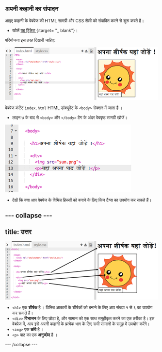 ## अपनी कहानी का संपादन

आइए कहानी के वेबपेज की HTML सामग्री और CSS शैली को संपादित करने से शुरू करते है।

+ खोलें [ यह ट्रिंकेट ](http://jumpto.cc/web-story) {:target= "_ blank"}।

परियोजना इस तरह दिखनी चाहिए:

![स्क्रीनशॉट](images/story-starter.png)

वेबपेज कंटेंट `index.html` HTML डॉक्यूमेंट के `<body>` सेक्शन में जाता है ।

+ लाइन ७ के बाद से `<body>` और `</body>` टैग के अंदर वेबपृष्ठ सामग्री खोजें।

![स्क्रीनशॉट](images/story-html.png)

+ देखें कि क्या आप वेबपेज के विभिन्न हिस्सों को बनाने के लिए किन टैग्स का उपयोग कर सकते हैं।

## \--- collapse \---

## title: उत्तर

![स्क्रीनशॉट](images/story-elements.png)

+ `<h1>` एक **शीर्षक** है । विभिन्न आकारों के शीर्षकों को बनाने के लिए आप संख्या १ से ६ का उपयोग कर सकते हैं।
+ `<div>` **विभाजन** के लिए छोटा है, और सामान को एक साथ समूहीकृत करने का एक तरीका है। इस वेबपेज में, आप इसे अपनी कहानी के प्रत्येक भाग के लिए सभी सामानों के समूह में उपयोग करेंगे।
+ `<img>` एक **छवि** है ।
+ `<p>` पाठ का एक **अनुच्छेद** है ।

\--- /collapse \---